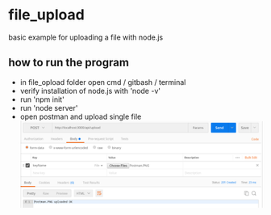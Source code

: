 # file_upload
basic example for uploading a file with node.js

## how to run the program

- in file_opload folder open cmd / gitbash / terminal
- verify installation of node.js with 'node -v'
- run 'npm init'
- run 'node server'
- open postman and upload single file
![alt text](https://raw.githubusercontent.com/AmirLavi2/file_upload/master/Postman.PNG)
